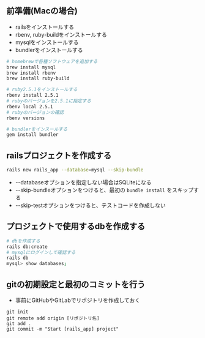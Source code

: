 ## 前準備(Macの場合)

* railsをインストールする
* rbenv, ruby-buildをインストールする
* mysqlをインストールする
* bundlerをインストールする

```bash
# homebrewで各種ソフトウェアを追加する
brew install mysql
brew install rbenv
brew install ruby-build

# ruby2.5.1をインストールする
rbenv install 2.5.1
# rubyのバージョンを2.5.1に指定する
rbenv local 2.5.1
# rubyのバージョンの確認
rbenv versions

# bundlerをインスールする
gem install bundler
```

## railsプロジェクトを作成する

```bash
rails new rails_app --database=mysql --skip-bundle
```

* --databaseオプションを指定しない場合はSQLiteになる
* --skip-bundleオプションをつけると、最初の `bundle install` をスキップする
* --skip-testオプションをつけると、テストコードを作成しない

## プロジェクトで使用するdbを作成する

```bash
# dbを作成する
rails db:create
# mysqlにログインして確認する
rails db
mysql> show databases;
```

## gitの初期設定と最初のコミットを行う

* 事前にGitHubやGitLabでリポジトリを作成しておく

```git
git init
git remote add origin [リポジトリ名]
git add .
git commit -m "Start [rails_app] project"
```
